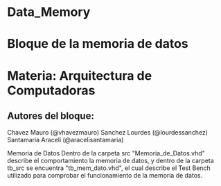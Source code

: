 # Data_Memory
# Bloque de la memoria de datos

# Materia: Arquitectura de Computadoras
## Autores del bloque:
Chavez Mauro (@vhavezmauro)
Sanchez Lourdes (@lourdessanchez)
Santamaria Araceli (@aracelisantamaria)

Memoria de Datos
Dentro de la carpeta src "Memoria_de_Datos.vhd" describe el comportamiento la memoria de datos, y dentro de la carpeta tb_src se encuentra "tb_mem_dato.vhd", el cual describe el Test Bench utilizado para comprobar el funcionamiento de la memoria de datos. 
